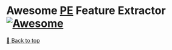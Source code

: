 # Awesome [PE](https://en.wikipedia.org/wiki/Portable_Executable) Feature Extractor [![Awesome](https://awesome.re/badge.svg)](https://awesome.re)




[🔼 Back to top](awesome-pe-feature-extractor)
